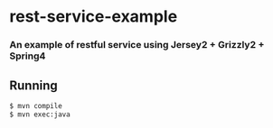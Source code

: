 rest-service-example
==========

### An example of restful service using Jersey2 + Grizzly2 + Spring4

Running
----------

``` bash
$ mvn compile
$ mvn exec:java
```